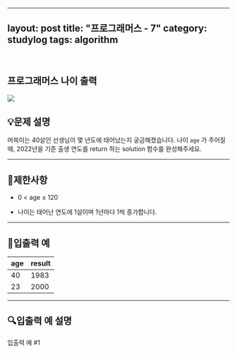 ﻿
---
layout: post
title: "프로그래머스 - 7"
category: studylog
tags: algorithm
---

<br>

## 프로그래머스 나이 출력


![](https://velog.velcdn.com/images/dlsdud9098/post/e1464da6-734f-4172-a5d3-8df73b71a328/image.png)
## 💡문제 설명
머쓱이는 40살인 선생님이 몇 년도에 태어났는지 궁금해졌습니다. 나이 ```age```
가 주어질 때, 2022년을 기준 출생 연도를 return 하는 solution 함수를 완성해주세요.


---




## 🚫제한사항


* 0 &lt; age ≤ 120




* 나이는 태어난 연도에 1살이며 1년마다 1씩 증가합니다. 




---




## 🔢입출력 예




<table><thead><tr><th>age</th><th>result</th></tr></thead><tbody><tr><td>40</td><td>1983</td></tr><tr><td>23</td><td>2000</td></tr></tbody>
</table>


---




## 🔍입출력 예 설명
입출력 예 #1


